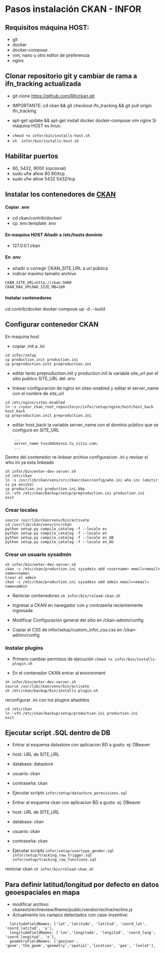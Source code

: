 # Pasos instalación CKAN - INFOR

## Requisitos máquina HOST:
- git
- docker
- docker-compose
- vim, nano u otro editor de preferencia
- nginx


## Clonar repositorio git y cambiar de rama a ifn_tracking actualizada
* git clone https://github.com/Rih/ckan.git
* IMPORTANTE: cd ckan && git checkout ifn_tracking && git pull origin ifn_tracking


* apt-get update &&
apt-get install docker docker-compose vim nginx
Si máquina HOST es linux:
- ```chmod +x infor/bin/installs-host.sh```
- ```sh  infor/bin/installs-host.sh ```

## Habilitar puertos
* 80, 5432, 9000 (opcional)
* sudo ufw allow 80 80/tcp
* sudo ufw allow 5432 5432/tcp

## Instalar los contenedores de [CKAN](https://docs.ckan.org/en/2.9/maintaining/installing/install-from-docker-compose.html)
#### Copiar .env
* cd ckan/contrib/docker/
* cp .env.template .env

#### En maquina HOST Añadir a /etc/hosts dominio
* 127.0.0.1 ckan

#### En .env
- añadir o corregir CKAN_SITE_URL a url pública
- indicar maximo tamaño archivo
```
CKAN_SITE_URL=http://ckan:5000
CKAN_MAX_UPLOAD_SIZE_MB=100
```

#### Instalar contenedores
cd contrib/docker
docker-compose up -d --build

## Configurar contenedor CKAN

En maquina host
- copiar .init a .ini

```
cd infor/setup
cp production.init production.ini
cp preproduction.init preproduction.ini
```
- editar tanto preproduction.init y production.init la variable site_url por el sitio publico SITE_URL del .env

- linkear configuración de nginx en sites-enabled y editar el server_name con el nombre de site_url
```
cd /etc/nginx/sites-enabled
ln -s /<your_ckan_root_repository>/infor/setup/nginx/host/host_back host_back
cp preproduction.init preproduction.ini
```
- editar host_back la variable server_name con el dominio público que se configuró en SITE_URL
```
    ...
    server_name tusubdominio.tu_sitio.com;
    ...
```
Dentro del contenedor re-linkear archivo configuracion .ini y revisar si who.ini ya esta linkeado

```
sh infor/bin/enter-dev-server.sh
cd /etc/ckan
ln -s /usr/lib/ckan/venv/src/ckan/ckan/config/who.ini who.ini (omitir si ya existe)
cp production.ini production.ini.bkp
ln -sfn /etc/ckan/backup/setup/preproduction.ini production.ini
exit
```

### Crear locales
```
source /usr/lib/ckan/venv/bin/activate
cd /usr/lib/ckan/venv/src/ckan
python setup.py compile_catalog -f --locale es
python setup.py compile_catalog -f --locale en
python setup.py compile_catalog -f --locale en_GB
python setup.py compile_catalog -f --locale en_AU
```
### Crear un usuario sysadmin

```
sh infor/bin/enter-dev-server.sh
ckan -c /etc/ckan/production.ini sysadmin add <username> email=<email> name=<name>
Crear el admin
ckan -c /etc/ckan/production.ini sysadmin add admin email=<email> name=admin
```
- Reiniciar contenedores ```sh infor/bin/reload-ckan.sh```
- Ingresar a CKAN en navegador con <name> y contraseña recientemente ingresada
- Modificar Configuración general del sitio en /ckan-admin/config

- Copiar el CSS de infor/setup/custom_infor_css.css en /ckan-admin/config
 ### Instalar plugins
* Primero cambiar permisos de ejecución
 ```chmod +x infor/bin/installs-plugin.sh```

* En el contenedor CKAN entrar al environment
 ```
sh infor/bin/enter-dev-server.sh
source /usr/lib/ckan/venv/bin/activate
sh /etc/ckan/backup/bin/installs-plugin.sh
```

reconfigurar .ini con los plugins añadidos

```
cd /etc/ckan
ln -sfn /etc/ckan/backup/setup/production.ini production.ini
exit
```

## Ejecutar script .SQL dentro de DB
- Entrar al esquema datastore con aplicacion BD a gusto: ej: DBeaver
- host: URL de SITE_URL
- database: datastore
- usuario: ckan
- contraseña: ckan
- Ejecutar scripts
```infor/setup/datastore_permissions.sql```

- Entrar al esquema ckan con aplicacion BD a gusto: ej: DBeaver
- host: URL de SITE_URL
- database: ckan
- usuario: ckan
- contraseña: ckan
- Ejecutar scripts
```infor/setup/usertype_gender.sql```
```infor/setup/tracking_raw_trigger.sql```
```infor/setup/tracking_raw_functions.sql```

reiniciar ckan
```sh infor/bin/reload-ckan.sh ```


## Para definir latitud/longitud por defecto en datos geoespaciales en mapa
- modificar archivo: ckanext/reclineview/theme/public/vendor/recline/recline.js
- Actualmente los campos detectados con case-insentive:
```
  latitudeFieldNames: ['lat','latitude', 'latitud', 'coord_lat', 'coord_latitud', 'y'],
  longitudeFieldNames: ['lon','longitude', 'longitud', 'coord_long', 'coord_longitud', 'x'],
  geometryFieldNames: ['geojson', 'geom','the_geom','geometry','spatial','location', 'geo', 'lonlat'],
```
